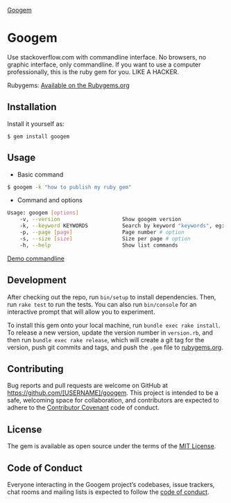 [Googem](https://i.imgur.com/DLaMfWS.png)

# Googem

Use stackoverflow.com with commandline interface. No browsers, no graphic interface, only commandline. 
If you want to use a computer professionally, this is the ruby gem for you. LIKE A HACKER.

Rubygems: [Available on the Rubygems.org](https://rubygems.org/gems/googem)

## Installation

Install it yourself as:

    $ gem install googem

## Usage
- Basic command

```bash
$ googem -k "how to publish my ruby gem"
```


- Command and options

```bash
Usage: googem [options]
    -v, --version                    Show googem version
    -k, --keyword KEYWORDS           Search by keyword "keywords", eg: $ googem -k "ruby"
    -p, --page [page]                Page number # option
    -s, --size [size]                Size per page # option
    -h, --help                       Show list commands
```

[Demo commandline](https://i.imgur.com/iVlawLz.png)

## Development

After checking out the repo, run `bin/setup` to install dependencies. Then, run `rake test` to run the tests. You can also run `bin/console` for an interactive prompt that will allow you to experiment.

To install this gem onto your local machine, run `bundle exec rake install`. To release a new version, update the version number in `version.rb`, and then run `bundle exec rake release`, which will create a git tag for the version, push git commits and tags, and push the `.gem` file to [rubygems.org](https://rubygems.org).

## Contributing

Bug reports and pull requests are welcome on GitHub at https://github.com/[USERNAME]/googem. This project is intended to be a safe, welcoming space for collaboration, and contributors are expected to adhere to the [Contributor Covenant](http://contributor-covenant.org) code of conduct.

## License

The gem is available as open source under the terms of the [MIT License](https://opensource.org/licenses/MIT).

## Code of Conduct

Everyone interacting in the Googem project’s codebases, issue trackers, chat rooms and mailing lists is expected to follow the [code of conduct](https://github.com/ohmygodvt95/googem/blob/master/CODE_OF_CONDUCT.md).
